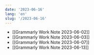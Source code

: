 ```yaml
---
date: '2023-06-16'
lang: 'en'
slug: '/2023-06-16'
---
```


- [[Grammarly Work Note 2023-06-02]]
- [[Grammarly Work Note 2023-06-03]]
- [[Grammarly Work Note 2023-06-07]]
- [[Grammarly Work Note 2023-06-13]]
